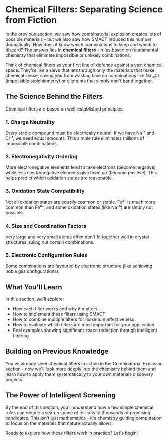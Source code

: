 # Chemical Filters: Separating Science from Fiction

In the previous section, we saw how combinatorial explosion creates lots of possible materials - but we also saw how SMACT reduced this number dramatically. How does it know which combinations to keep and which to discard? The answer lies in **chemical filters** - rules based on fundamental chemistry that eliminate impossible or unlikely combinations.

Think of chemical filters as your first line of defence against a vast chemical space. They're like a sieve that lets through only the materials that make chemical sense, saving you from wasting time on combinations like Na₁₀Cl (impossible stoichiometry) or elements that simply don't bond together.

## The Science Behind the Filters

Chemical filters are based on well-established principles:

### 1. Charge Neutrality
Every stable compound must be electrically neutral. If we have Na⁺¹ and Cl⁻¹, we need equal amounts. This simple rule eliminates millions of impossible combinations.

### 2. Electronegativity Ordering
More electronegative elements tend to take electrons (become negative), while less electronegative elements give them up (become positive). This helps predict which oxidation states are reasonable.

### 3. Oxidation State Compatibility
Not all oxidation states are equally common or stable. Fe³⁺ is much more common than Fe⁶⁺, and some oxidation states (like Na⁻⁵) are simply not possible.

### 4. Size and Coordination Factors
Very large and very small atoms often don't fit together well in crystal structures, ruling out certain combinations.

### 5. Electronic Configuration Rules
Some combinations are favoured by electronic structure (like achieving noble gas configurations).

## What You'll Learn

In this section, we'll explore:
- How each filter works and why it matters
- How to implement these filters using SMACT
- How to combine multiple filters for maximum effectiveness
- How to evaluate which filters are most important for your application
- Real examples showing significant space reduction through intelligent filtering

## Building on Previous Knowledge

You've already seen chemical filters in action in the Combinatorial Explosion section - now we'll look more deeply into the chemistry behind them and learn how to apply them systematically to your own materials discovery projects.

## The Power of Intelligent Screening

By the end of this section, you'll understand how a few simple chemical rules can reduce a search space of millions to thousands of promising candidates. This isn't just mathematics - it's chemistry guiding computation to focus on the materials that nature actually allows.

Ready to explore how these filters work in practice? Let's begin!